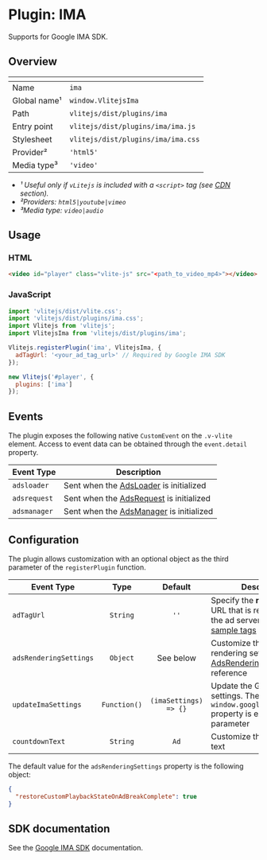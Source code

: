 # Plugin: IMA

Supports for Google IMA SDK.

## Overview

| <!-- -->          | <!-- -->                           |
| ----------------- | ---------------------------------- |
| Name              | `ima`                              |
| Global name&sup1; | `window.VlitejsIma`                |
| Path              | `vlitejs/dist/plugins/ima`         |
| Entry point       | `vlitejs/dist/plugins/ima/ima.js`  |
| Stylesheet        | `vlitejs/dist/plugins/ima/ima.css` |
| Provider&sup2;    | `'html5'`                          |
| Media type&sup3;  | `'video'`                          |

- _&sup1; Useful only if `vLitejs` is included with a `<script>` tag (see [CDN](../../../README.md#CDN) section)._
- _&sup2;Providers: `html5|youtube|vimeo`_
- _&sup3;Media type: `video|audio`_

## Usage

### HTML

```html
<video id="player" class="vlite-js" src="<path_to_video_mp4>"></video>
```

### JavaScript

```js
import 'vlitejs/dist/vlite.css';
import 'vlitejs/dist/plugins/ima.css';
import Vlitejs from 'vlitejs';
import VlitejsIma from 'vlitejs/dist/plugins/ima';

Vlitejs.registerPlugin('ima', VlitejsIma, {
  adTagUrl: '<your_ad_tag_url>' // Required by Google IMA SDK
});

new Vlitejs('#player', {
  plugins: ['ima']
});
```

## Events

The plugin exposes the following native `CustomEvent` on the `.v-vlite` element. Access to event data can be obtained through the `event.detail` property.

| Event Type   | Description                                                                                                                                                   |
| ------------ | ------------------------------------------------------------------------------------------------------------------------------------------------------------- |
| `adsloader`  | Sent when the [AdsLoader](https://developers.google.com/interactive-media-ads/docs/sdks/html5/client-side/reference/js/google.ima.AdsLoader) is initialized   |
| `adsrequest` | Sent when the [AdsRequest](https://developers.google.com/interactive-media-ads/docs/sdks/html5/client-side/reference/js/google.ima.AdsRequest) is initialized |
| `adsmanager` | Sent when the [AdsManager](https://developers.google.com/interactive-media-ads/docs/sdks/html5/client-side/reference/js/google.ima.AdsManager) is initialized |

## Configuration

The plugin allows customization with an optional object as the third parameter of the `registerPlugin` function.

| Event Type             |     Type     |        Default        | Description                                                                                                                                                                                                  |
| ---------------------- | :----------: | :-------------------: | ------------------------------------------------------------------------------------------------------------------------------------------------------------------------------------------------------------ |
| `adTagUrl`             |   `String`   |         `''`          | Specify the **required** ad tag URL that is requested from the ad server. See the [IMA sample tags](https://developers.google.com/interactive-media-ads/docs/sdks/html5/client-side/tags)                    |
| `adsRenderingSettings` |   `Object`   |       See below       | Customize the ads rendering settings. See the [AdsRenderingSettings](https://developers.google.com/interactive-media-ads/docs/sdks/html5/client-side/reference/js/google.ima.AdsRenderingSettings) reference |
| `updateImaSettings`    | `Function()` | `(imaSettings) => {}` | Update the Google IMA settings. The `window.google.ima.settings` property is exposed as a parameter                                                                                                          |
| `countdownText`        |   `String`   |         `Ad`          | Customize the count down text                                                                                                                                                                                |

The default value for the `adsRenderingSettings` property is the following object:

```json
{
  "restoreCustomPlaybackStateOnAdBreakComplete": true
}
```

## SDK documentation

See the [Google IMA SDK](https://developers.google.com/interactive-media-ads/docs/sdks/html5/client-side) documentation.
